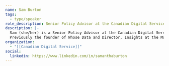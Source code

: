 ```yaml
---
name: Sam Burton
tags:
  - type/speaker
role_description: Senior Policy Advisor at the Canadian Digital Service
description: |-
  Sam (she/her) is a Senior Policy Advisor at the Canadian Digital Service (CDS), within of the Government of Canada. Prior to joining CDS, she worked at the Mozilla Foundation and Engineers Without Borders Canada.
  Previously the founder of Whose Data and Director, Insights at the Mozilla Foundation.
organization:
  - "[[Canadian Digital Service]]"
social:
  linkedin: https://www.linkedin.com/in/samanthaburton
---
```


